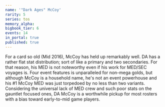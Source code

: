 ```yaml
---
name: '"Dark Ages" McCoy'
rarity: 5
series: tos
memory_alpha:
bigbook_tier: 6
events: 14
in_portal: true
published: true
---
```


For a card so old (Mid 2016), McCoy has held up remarkably well. DA has a rather flat stat distribution; sort of like a primary and two secondaries. For that reason, his MED is not noteworthy even if his work for MED/SEC voyages is. Four event features is unparalleled for non-mega golds, but although McCoy is a household name, he's not an event powerhouse and his #1 McCoy MED was just torpedoed by no less than two variants. Considering the universal lack of MED crew and such poor stats on the gauntlet focused ones, DA McCoy is a worthwhile pickup for most rosters with a bias toward early-to-mid game players.
